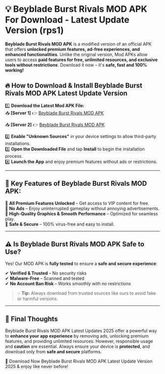 # 💡 Beyblade Burst Rivals MOD APK For Download - Latest Update Version (rps1)

**Beyblade Burst Rivals MOD APK** is a modified version of an official APK that offers **unlocked premium features, ad-free experiences, and enhanced functionalities**. Unlike the original version, Mod APKs allow users to access **paid features for free, unlimited resources, and exclusive tools without restrictions**. Download it now – it's **safe, fast and 100% working!**

## 🔥 **How to Download & Install Beyblade Burst Rivals MOD APK Latest Update Version**

1️⃣ **Download the Latest Mod APK File:**  
📥 **[Server 1]** 👉 [Beyblade Burst Rivals MOD APK](https://hapymods.com?title=Beyblade+Burst+Rivals+MOD+APK&ref=FU1)

📥 **[Server 2]** 👉 [Beyblade Burst Rivals MOD APK](https://hapymods.com?title=Beyblade+Burst+Rivals+MOD+APK&ref=FU1)

2️⃣ **Enable "Unknown Sources"** in your device settings to allow third-party installations.  
3️⃣ **Open the Downloaded File** and tap **Install** to begin the installation process.  
4️⃣ **Launch the App** and enjoy premium features without ads or restrictions.

---

## 🌟 **Key Features of Beyblade Burst Rivals MOD APK:**
 
🔽 **All Premium Features Unlocked** – Get access to VIP content for free.  
🔽 **No Ads** – Enjoy uninterrupted gameplay without annoying advertisements.  
🔽 **High-Quality Graphics & Smooth Performance** – Optimized for seamless play.  
🔽 **Safe & Secure** – 100% virus-free and easy to install.  

---

## ⚠️ **Is Beyblade Burst Rivals MOD APK Safe to Use?**

Yes! Our MOD APK is **fully tested** to ensure a **safe and secure experience**:

✔ **Verified & Trusted** – No security risks  
✔ **Malware-Free** – Scanned and tested  
✔ **No Account Ban Risk** – Works smoothly with no restrictions

> 💡 **Tip:** Always download from trusted sources like ours to avoid fake or harmful versions.

---

## 📌 **Final Thoughts**
 
Beyblade Burst Rivals MOD APK Latest Updates 2025 offer a powerful way to **enhance your app experience** by removing ads, unlocking premium features, and providing unlimited resources. However, responsible usage and **caution** are essential. Always ensure your device is **protected**, and download only from **safe and secure** platforms.  

🔽 Download Now Beyblade Burst Rivals MOD APK Latest Update Version 2025 & enjoy like never before!